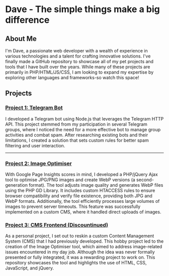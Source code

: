 # Dave - The simple things make a big difference

## About Me
I'm Dave, a passionate web developer with a wealth of experience in various technologies and a talent for crafting innovative solutions. I've finally made a GitHub repository to showcase all of my pet projects and tools that I have built over the years. While many of these projects are primarily in PHP/HTML/JS/CSS, I am looking to expand my expertise by exploring other languages and frameworks-so watch this space!

## Projects

### [Project 1: Telegram Bot](https://github.com/davey1992/Telegram-Bot)
I developed a Telegram bot using Node.js that leverages the Telegram HTTP API. This project stemmed from my participation in several Telegram groups, where I noticed the need for a more effective bot to manage group activities and combat spam. After researching existing bots and their limitations, I created a solution that sets custom rules for better spam filtering and user interaction.

  ___

### [Project 2: Image Optimiser](https://github.com/davey1992/Image-Optimiser)
With Google Page Insights scores in mind, I developed a PHP/jQuery Ajax tool to optimise JPG/PNG images and create WebP versions (a second-generation format). The tool adjusts image quality and generates WebP files using the PHP GD Library. It includes custom HTACCESS rules to ensure browser compatibility and verify file existence, providing both JPG and WebP formats. Additionally, the tool efficiently processes large volumes of images to prevent server timeouts. This feature was successfully implemented on a custom CMS, where it handled direct uploads of images.

### [Project 3: CMS Frontend (Discountinued)](https://github.com/davey1992/CMS-Frontend)
As a personal project, I set out to reskin a custom Content Management System (CMS) that I had previously developed. This hobby project led to the creation of the Image Optimiser tool, which aimed to address image-related issues encountered in my day job. Although the idea was never formally presented or fully integrated, it was a rewarding project to work on. This repository showcases the tool and highlights the use of HTML, CSS, JavaScript, and jQuery.
